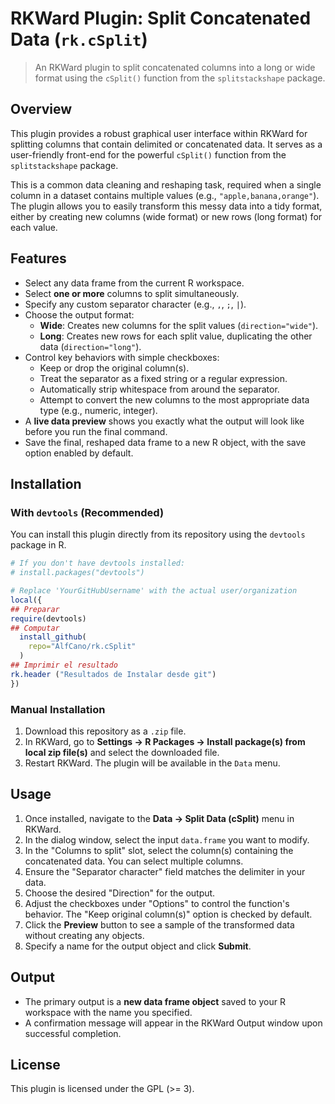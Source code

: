# RKWard Plugin: Split Concatenated Data (`rk.cSplit`)

> An RKWard plugin to split concatenated columns into a long or wide format using the `cSplit()` function from the `splitstackshape` package.

## Overview

This plugin provides a robust graphical user interface within RKWard for splitting columns that contain delimited or concatenated data. It serves as a user-friendly front-end for the powerful `cSplit()` function from the `splitstackshape` package.

This is a common data cleaning and reshaping task, required when a single column in a dataset contains multiple values (e.g., `"apple,banana,orange"`). The plugin allows you to easily transform this messy data into a tidy format, either by creating new columns (wide format) or new rows (long format) for each value.

## Features

-   Select any data frame from the current R workspace.
-   Select **one or more** columns to split simultaneously.
-   Specify any custom separator character (e.g., `,`, `;`, `|`).
-   Choose the output format:
    -   **Wide**: Creates new columns for the split values (`direction="wide"`).
    -   **Long**: Creates new rows for each split value, duplicating the other data (`direction="long"`).
-   Control key behaviors with simple checkboxes:
    -   Keep or drop the original column(s).
    -   Treat the separator as a fixed string or a regular expression.
    -   Automatically strip whitespace from around the separator.
    -   Attempt to convert the new columns to the most appropriate data type (e.g., numeric, integer).
-   A **live data preview** shows you exactly what the output will look like before you run the final command.
-   Save the final, reshaped data frame to a new R object, with the save option enabled by default.

## Installation

### With `devtools` (Recommended)
You can install this plugin directly from its repository using the `devtools` package in R.

```r
# If you don't have devtools installed:
# install.packages("devtools")

# Replace 'YourGitHubUsername' with the actual user/organization
local({
## Preparar
require(devtools)
## Computar
  install_github(
    repo="AlfCano/rk.cSplit"
  )
## Imprimir el resultado
rk.header ("Resultados de Instalar desde git")
})
```

### Manual Installation
1.  Download this repository as a `.zip` file.
2.  In RKWard, go to **Settings -> R Packages -> Install package(s) from local zip file(s)** and select the downloaded file.
3.  Restart RKWard. The plugin will be available in the `Data` menu.

## Usage

1.  Once installed, navigate to the **Data -> Split Data (cSplit)** menu in RKWard.
2.  In the dialog window, select the input `data.frame` you want to modify.
3.  In the "Columns to split" slot, select the column(s) containing the concatenated data. You can select multiple columns.
4.  Ensure the "Separator character" field matches the delimiter in your data.
5.  Choose the desired "Direction" for the output.
6.  Adjust the checkboxes under "Options" to control the function's behavior. The "Keep original column(s)" option is checked by default.
7.  Click the **Preview** button to see a sample of the transformed data without creating any objects.
8.  Specify a name for the output object and click **Submit**.

## Output

-   The primary output is a **new data frame object** saved to your R workspace with the name you specified.
-   A confirmation message will appear in the RKWard Output window upon successful completion.

## License

This plugin is licensed under the GPL (>= 3).
